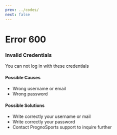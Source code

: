 ```yaml
---
prev: ../codes/
next: false
---
```


# Error 600
### Invalid Credentials
You can not log in with these credentials

#### Possible Causes
* Wrong username or email
* Wrong password

#### Possible Solutions
* Write correctly your username or mail
* Write correctly your password
* Contact PrognoSports support to inquire further
